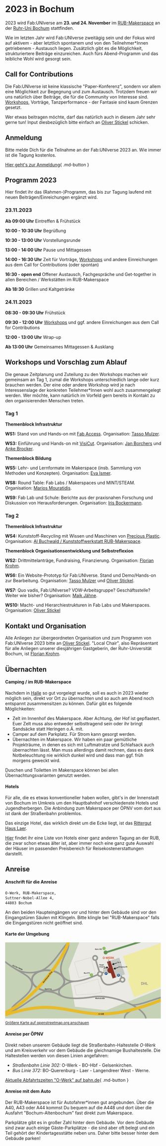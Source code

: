 # 2023 in Bochum

2023 wird Fab:UNIverse am **23. und 24. November** im [RUB-Makerspace](https://makerspace.rub.de) an der [Ruhr-Uni Bochum](www.rub.de) stattfinden.

Wie im letzten Jahr wird Fab:UNIverse zweitägig sein und der Fokus wird auf aktivem - aber letztlich spontanem und von den Teilnehmer\*Innen getriebenem - Austausch liegen. Zusätzlich gibt es die Möglichkeit, strukturiertere Beiträge einzureichen. Auch fürs Abend-Programm und das leibliche Wohl wird gesorgt sein. 

## Call for Contributions

Die Fab:UNIverse ist keine klassische "Paper-Konferenz", sondern vor allem eine Möglichkeit zur Begegnung und zum Austausch. Trotzdem freuen wir uns natürlich über Beiträge, die für die Community von Interesse sind. [Workshops](#workshops), Vorträge, Tanzperformance - der Fantasie sind kaum Grenzen gesetzt. 

Wer etwas beitragen möchte, darf das natürlich auch in diesem Jahr sehr gerne tun! Input diesbezüglich bitte einfach an [Oliver Stickel](https://oliverstickel.de) schicken.

## Anmeldung

Bitte melde Dich für die Teilnahme an der Fab:UNIverse 2023 an. Wie immer ist die Tagung kostenlos. 

[Hier geht's zur Anmeldung](https://pretix.eu/fabuniverse/fabuniverse2023/){ .md-button }

## Programm 2023

Hier findet ihr das (Rahmen-)Programm, das bis zur Tagung laufend mit neuen Beiträgen/Einreichungen ergänzt wird.

### 23.11.2023

**Ab 09:00 Uhr**		Eintreffen & Frühstück

**10:00 - 10:30 Uhr**   Begrüßung

**10:30 - 13:00 Uhr**	Vorstellungsrunde

**13:00 - 14:00 Uhr**	Pause und Mittagessen

**14:00 - 16:30 Uhr**	Zeit für Vorträge, [Workshops](#workshops) und andere Einreichungen aus dem Call for Contributions (oder spontan)

**16:30 - open end**    Offener Austausch, Fachgespräche und Get-together in allen Bereichen / Werkstätten im RUB-Makerspace

**Ab 18:30**            Grillen und Kaltgetränke


### 24.11.2023

**08:30 - 09:30 Uhr**	Frühstück

**09:30 - 12:00 Uhr**	[Workshops](#workshops) und ggf. andere Einreichungen aus dem Call for Contributions

**12:00 - 13:00 Uhr**	Wrap-up

**Ab 13:00 Uhr**	Gemeinsames Mittagessen & Ausklang


## Workshops und Vorschlag zum Ablauf

Die genaue Zeitplanung und Zuteilung zu den Workshops machen wir gemeinsam an Tag 1, zumal die Workshops unterschiedlich lange oder kurz brauchen werden. Der eine oder andere Workshop wird je nach Interessenslage der konkreten Teilehmer\*Innen wohl auch zusammengelegt werden. Wer möchte, kann natürlich im Vorfeld gern bereits in Kontakt zu den organisierenden Menschen treten.

### Tag 1

**Themenblock Infrastruktur**

**WS1:** Stand von und Hands-on mit [Fab Access](https://fab-access.org/). Organisation: [Tasso Mulzer](https://www.bht-berlin.de/people/detail/1487).

**WS3:** Einführung und Hands-on mit [VisiCut](https://visicut.org/). Organisation: [Jan Borchers](https://hci.rwth-aachen.de/borchers) und [Anke Brocker](https://hci.rwth-aachen.de/brocker).


**Themenblock Bildung** 

**WS5:** Lehr- und Lernformate im Makerspace (insb. Sammlung von Methoden und Konzepten). Organisation: [Eva Ismer](https://www.th-wildau.de/personen/eva-ismer/).

**WS8:** Round Table: Fab Labs / Makerspaces und  MINT/STEAM. Organisation: [Marios Mouratidis](https://www.cscw.uni-siegen.de/team/marios-mouratidis/).

**WS9:** Fab Lab und Schule: Berichte aus der praxisnahen Forschung und Diskussion von Herausforderungen. Organisation: [Iris Bockermann](https://dimeb.informatik.uni-bremen.de/index.php?id=184).


### Tag 2

**Themenblock Infrastruktur**

**WS4:** Kunststoff-Recycling mit Wissen und Maschinen von [Precious Plastic](https://preciousplastic.com/). Organisation: [Al Buchwald / Kunststoffwerkstatt RUB-Makerspace](https://makerspace.ruhr-uni-bochum.de/team/#digitallabor-und-kunststoffwerkstatt).

**Themenblock Organisationsentwicklung und Selbstreflexion**

**WS2:** Drittmittelanträge, Fundraising, Finanzierung. Organisation: [Florian Krohm](https://makerspace.ruhr-uni-bochum.de/team/#fkb).

**WS6:** Ein Website-Prototyp für Fab:UNIverse. Stand und Demo/Hands-on zur Bearbeitung. Organisation: [Tasso Mulzer](https://www.bht-berlin.de/people/detail/1487) und [Oliver Stickel](https://oliverstickel.de).

**WS7:** Quo vadis, Fab:UNIverse? VOW-Arbeitsgruppe? Geschäftsstelle? Weiter wie bisher? Organisation: [Maik Jähne](https://www.slub-dresden.de/ueber-uns/kontakte-und-ansprechpersonen/maik-jaehne).

**WS10:** Macht- und Hierarchiestrukturen in Fab Labs und Makerspaces. Organisation: [Oliver Stickel](https://oliverstickel.de)


## Kontakt und Organisation

Alle Anliegen zur übergeordneten Organisation und zum Programm von Fab:UNIverse 2023 bitte an [Oliver Stickel](https://oliverstickel.de). "Local Chair", also Repräsentant für alle Anliegen unserer diesjährigen Gastgeberin, der Ruhr-Universität Bochum, ist [Florian Krohm](https://einrichtungen.ruhr-uni-bochum.de/de/florian-krohm-brauckmann). 

## Übernachten

#### Camping / im RUB-Makerspace

Nachdem in [Halle](2022.md) so gut vorgelegt wurde, soll es auch in 2023 wieder möglich sein, direkt vor Ort zu übernachten und so auch am Abend noch entspannt zusammensitzen zu können. Dafür gibt es folgende Möglichkeiten: 

- Zelt im Innenhof des Makerspace. Aber Achtung, der Hof ist gepflastert. Euer Zelt muss also entweder selbsttragend sein oder ihr bringt Sandsäcke statt Heringen o.Ä. mit.
- Camper auf dem Parkplatz. Für Strom kann gesorgt werden.
- Übernachten im Makerspace. Wir haben ein paar gemütliche Projekträume, in denen es sich mit Luftmatratze und Schlafsack auch übernachten lässt. Man muss allerdings damit rechnen, dass es dank Notbeleuchtung nie wirklich dunkel wird und dass man ggf. früh morgens geweckt wird. 

Duschen und Toiletten im Makerspace können bei allen Übernachtungsvarianten genutzt werden. 

#### Hotels

Für alle, die es etwas konventioneller haben wollen, gibt's in der Innenstadt von Bochum im Umkreis um den Hauptbahnhof verschiedenste Hotels und Jugendherbergen. Die Anbindung zum Makerspace per ÖPNV vom dort aus ist dank der Straßenbahn problemlos. 

Das einzige Hotel, das wirklich direkt um die Ecke liegt, ist das [Rittergut Haus Laer](https://www.rittergut-haus-laer.de/).

[Hier](https://www.ruhr-uni-bochum.de/relwiss/dvrw/unterkunft.html) findet ihr eine Liste von Hotels einer ganz anderen Tagung an der RUB, die zwar schon etwas älter ist, aber immer noch eine ganz gute Auswahl der Häuser im passenden Preisbereich für Reisekostenerstattungen darstellt.

## Anreise

#### Anschrift für die Anreise

    O-Werk, RUB-Makerspace,   
    Suttner-Nobel-Allee 4,  
    44803 Bochum

An den beiden Haupteingängen vor und hinter dem Gebäude sind vor den Eingangstüren Säulen mit Klingeln. Bitte klingle bei "RUB-Makerspace" falls die Eingangstüren nicht geöffnet sind.

#### Karte der Umgebung

![Karte O-Werk und Umgebung](images/anreise-rub-makerspace.jpg)
<small><a href="https://www.openstreetmap.org/#map=19/51.46539/7.25983">Größere Karte auf openstreetmap.org anschauen</a></small>

#### Anreise per ÖPNV  

Direkt neben unserem Gebäude liegt die Straßenbahn-Haltestelle *O-Werk* und am Kreisverkehr vor dem Gebäude die gleichnamige Bushaltestelle. Die Haltestellen werden von diesen Linien angefahren:

- *Straßenbahn Linie 302:* O-Werk - BO-Hbf - Gelsenkirchen.
- *Bus Linie 372:* BO-Querenburg - Laer - Langendreer West - Werne.

[Aktuelle Abfahrtszeiten "O-Werk" auf bahn.de](https://reiseauskunft.bahn.de/bin/bhftafel.exe/dn?ld=4329&country=DEU&protocol=https:&rt=1&input=O-Werk,%20Bochum%23375967&boardType=dep&time=actual&productsFilter=1111111111&start=yes&){ .md-button }

#### Anreise mit dem Auto

Der RUB-Makerspace ist für Autofahrer\*innen gut angebunden. Über die A40, A43 oder A44 kommst Du bequem auf die A448 und dort über die Ausfahrt "Bochum-Altenbochum" fast direkt zum Makerspace. 

Parkplätze gibt es in großer Zahl hinter dem Gebäude. Vor dem Gebäude sind zwar auch einige Gäste-Parkplätze - die sind aber oft belegt und ein Teil gehört der Kindertagesstätte neben uns. Daher bitte besser hinter dem Gebäude parken!
